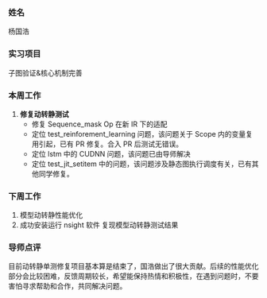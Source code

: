 ### 姓名
杨国浩

### 实习项目
子图验证&核心机制完善

### 本周工作

1. **修复动转静测试**
    * 修复 Sequence_mask Op 在新 IR 下的适配
    * 定位 test_reinforement_learning 问题，该问题关于 Scope 内的变量复用引起，已有 PR 修复。合入 PR 后测试无错误。
    * 定位 lstm 中的 CUDNN 问题，该问题已由导师解决
    * 定位 test_jit_setitem 中的问题，该问题涉及静态图执行调度有关，已有其他同学修复。
    
### 下周工作

1. 模型动转静性能优化
2. 成功安装运行 nsight 软件 复现模型动转静测试结果

### 导师点评
目前动转静单测修复项目基本算是结束了，国浩做出了很大贡献。后续的性能优化部分会比较困难，反馈周期较长，希望能保持热情和积极性，在遇到问题时，不要害怕寻求帮助和合作，共同解决问题。

